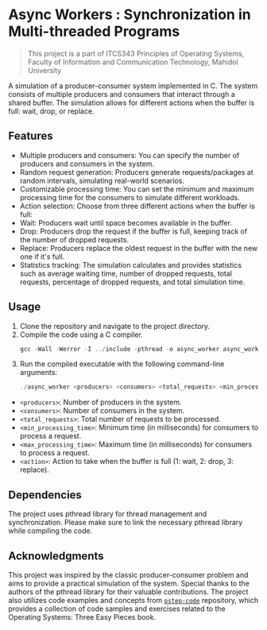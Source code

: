 # Async Workers : Synchronization in Multi-threaded Programs
> This project is a part of ITCS343 Principles of Operating Systems, Faculty of Information and Communication Technology, Mahidol University
  

A simulation of a producer-consumer system implemented in C. The system consists of multiple producers and consumers that interact through a shared buffer. The simulation allows for different actions when the buffer is full: wait, drop, or replace.


## Features
- Multiple producers and consumers: You can specify the number of producers and consumers in the system.
- Random request generation: Producers generate requests/packages at random intervals, simulating real-world scenarios.
- Customizable processing time: You can set the minimum and maximum processing time for the consumers to simulate different workloads.
- Action selection: Choose from three different actions when the buffer is full:
- Wait: Producers wait until space becomes available in the buffer.
- Drop: Producers drop the request if the buffer is full, keeping track of the number of dropped requests.
- Replace: Producers replace the oldest request in the buffer with the new one if it's full.
- Statistics tracking: The simulation calculates and provides statistics such as average waiting time, number of dropped requests, total requests, percentage of dropped requests, and total simulation time.

## Usage
1. Clone the repository and navigate to the project directory.
2. Compile the code using a C compiler.
   ```C
   gcc -Wall -Werror -I ../include -pthread -o async_worker async_worker.c
   ```
3. Run the compiled executable with the following command-line arguments:
   ```C
   ./async_worker <producers> <consumers> <total_requests> <min_processing_time> <max_processing_time> <action>
   ```
- `<producers>`: Number of producers in the system.
- `<consumers>`: Number of consumers in the system.
- `<total_requests>`: Total number of requests to be processed.
- `<min_processing_time>`: Minimum time (in milliseconds) for consumers to process a request.
- `<max_processing_time>`: Maximum time (in milliseconds) for consumers to process a request.
- `<action>`: Action to take when the buffer is full (1: wait, 2: drop, 3: replace).

## Dependencies
The project uses pthread library for thread management and synchronization. Please make sure to link the necessary pthread library while compiling the code.

## Acknowledgments
This project was inspired by the classic producer-consumer problem and aims to provide a practical simulation of the system. Special thanks to the authors of the pthread library for their valuable contributions.
The project also utilizes code examples and concepts from [`ostep-code`](#remzi-arpacidusseau/ostep-code) repository, which provides a collection of code samples and exercises related to the Operating Systems: Three Easy Pieces book.
